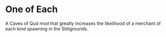 # One of Each

A Caves of Qud mod that greatly increases the likelihood of a merchant of each kind spawning in the Stiltgrounds.
